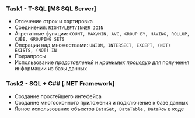 ### Task1 - T-SQL [MS SQL Server]
- Отсечение строк и сортировка
- Соединения: `RIGHT/LEFT/INNER JOIN`
- Агрегатные функции: `COUNT, MAX/MIN, AVG, GROUP BY, HAVING, ROLLUP, CUBE, GROUPING SETS`
- Операции над множествами: `UNION, INTERSECT, EXCEPT, (NOT) EXISTS, (NOT) IN`
- Подзапросы
- Использование *представлений* и *хранимых процедур* для получения информации из базы данных
### Task2 - SQL + C## [.NET Framework]
- Создание простейшего интефейса
- Создание многооконного приложения и подключение к базе данных
- Явное использование объектов `DataSet, DataTable, DataRow` в коде
